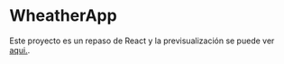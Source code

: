 # WheatherApp

Este proyecto es un repaso de React y la previsualización se puede ver [aqui.](https://wheatherapp-repeat.netlify.app/).
